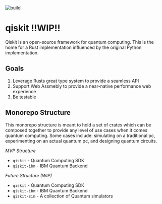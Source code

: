 ![build](https://github.com/z5labs/qiskit/workflows/build/badge.svg)

# qiskit **!!WIP!!**

Qiskit is an open-source framework for quantum computing. This is the home
for a Rust implementation influenced by the original Python implementation.

## Goals

1) Leverage Rusts great type system to provide a seamless API
2) Support Web Assmebly to provide a near-native performance web experience
3) Be testable

## Monorepo Structure

This monorepo structure is meant to hold a set of crates which can be composed
together to provide any level of use cases when it comes quantum computing. Some
cases include: simulating on a traditional pc, experimenting on an actual
quantum pc, and designing quantum circuits.

*MVP Structure*
* `qiskit` - Quantum Computing SDK
* `qiskit-ibm` - IBM Quantum Backend

*Future Structure (WIP)*
* `qiskit` - Quantum Computing SDK
* `qiskit-ibm` - IBM Quantum Backend
* `qiskit-sim` - A collection of Quantum simulators
